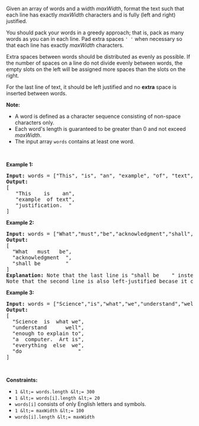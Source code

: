 Given an array of words and a width&nbsp;_maxWidth_, format the text such that each line has exactly _maxWidth_ characters and is fully (left and right) justified.

You should pack your words in a greedy approach; that is, pack as many words as you can in each line. Pad extra spaces `` ' ' `` when necessary so that each line has exactly _maxWidth_ characters.

Extra spaces between words should be distributed as evenly as possible. If the number of spaces on a line do not divide evenly between words, the empty slots on the left will be assigned more spaces than the slots on the right.

For the last line of text, it should be left justified and no __extra__ space is inserted between words.

__Note:__

*   A word is defined as a character sequence consisting&nbsp;of non-space characters only.
*   Each word's length is&nbsp;guaranteed to be greater than 0 and not exceed _maxWidth_.
*   The input array `` words ``&nbsp;contains at least one word.

&nbsp;

__Example 1:__

<pre>
<strong>Input:</strong> words = ["This", "is", "an", "example", "of", "text", "justification."], maxWidth = 16
<strong>Output:</strong>
[
&nbsp; &nbsp;"This &nbsp; &nbsp;is &nbsp; &nbsp;an",
&nbsp; &nbsp;"example &nbsp;of text",
&nbsp; &nbsp;"justification. &nbsp;"
]</pre>

__Example 2:__

<pre>
<strong>Input:</strong> words = ["What","must","be","acknowledgment","shall","be"], maxWidth = 16
<strong>Output:</strong>
[
&nbsp; "What &nbsp; must &nbsp; be",
&nbsp; "acknowledgment &nbsp;",
&nbsp; "shall be &nbsp; &nbsp; &nbsp; &nbsp;"
]
<strong>Explanation:</strong> Note that the last line is "shall be    " instead of "shall     be", because the last line must be left-justified instead of fully-justified.
Note that the second line is also left-justified becase it contains only one word.</pre>

__Example 3:__

<pre>
<strong>Input:</strong> words = ["Science","is","what","we","understand","well","enough","to","explain","to","a","computer.","Art","is","everything","else","we","do"], maxWidth = 20
<strong>Output:</strong>
[
&nbsp; "Science &nbsp;is &nbsp;what we",
  "understand &nbsp; &nbsp; &nbsp;well",
&nbsp; "enough to explain to",
&nbsp; "a &nbsp;computer. &nbsp;Art is",
&nbsp; "everything &nbsp;else &nbsp;we",
&nbsp; "do &nbsp; &nbsp; &nbsp; &nbsp; &nbsp; &nbsp; &nbsp; &nbsp; &nbsp;"
]</pre>

&nbsp;

__Constraints:__

*   `` 1 &lt;= words.length &lt;= 300 ``
*   `` 1 &lt;= words[i].length &lt;= 20 ``
*   `` words[i] `` consists of only English letters and symbols.
*   `` 1 &lt;= maxWidth &lt;= 100 ``
*   `` words[i].length &lt;= maxWidth ``